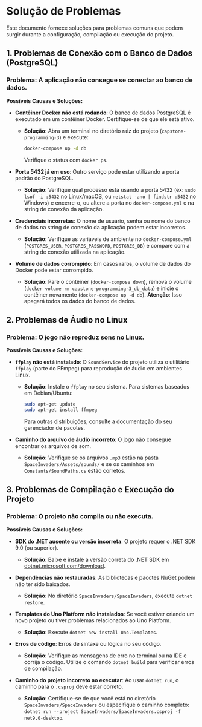 # Solução de Problemas

Este documento fornece soluções para problemas comuns que podem surgir durante a configuração, compilação ou execução do projeto.

## 1. Problemas de Conexão com o Banco de Dados (PostgreSQL)

### Problema: A aplicação não consegue se conectar ao banco de dados.

**Possíveis Causas e Soluções:**

*   **Contêiner Docker não está rodando**: O banco de dados PostgreSQL é executado em um contêiner Docker. Certifique-se de que ele está ativo.
    *   **Solução**: Abra um terminal no diretório raiz do projeto (`capstone-programming-3`) e execute:
        ```bash
        docker-compose up -d db
        ```
        Verifique o status com `docker ps`.

*   **Porta 5432 já em uso**: Outro serviço pode estar utilizando a porta padrão do PostgreSQL.
    *   **Solução**: Verifique qual processo está usando a porta 5432 (ex: `sudo lsof -i :5432` no Linux/macOS, ou `netstat -ano | findstr :5432` no Windows) e encerre-o, ou altere a porta no `docker-compose.yml` e na string de conexão da aplicação.

*   **Credenciais incorretas**: O nome de usuário, senha ou nome do banco de dados na string de conexão da aplicação podem estar incorretos.
    *   **Solução**: Verifique as variáveis de ambiente no `docker-compose.yml` (`POSTGRES_USER`, `POSTGRES_PASSWORD`, `POSTGRES_DB`) e compare com a string de conexão utilizada na aplicação.

*   **Volume de dados corrompido**: Em casos raros, o volume de dados do Docker pode estar corrompido.
    *   **Solução**: Pare o contêiner (`docker-compose down`), remova o volume (`docker volume rm capstone-programming-3_db_data`) e inicie o contêiner novamente (`docker-compose up -d db`). **Atenção**: Isso apagará todos os dados do banco de dados.

## 2. Problemas de Áudio no Linux

### Problema: O jogo não reproduz sons no Linux.

**Possíveis Causas e Soluções:**

*   **`ffplay` não está instalado**: O `SoundService` do projeto utiliza o utilitário `ffplay` (parte do FFmpeg) para reprodução de áudio em ambientes Linux.
    *   **Solução**: Instale o `ffplay` no seu sistema. Para sistemas baseados em Debian/Ubuntu:
        ```bash
        sudo apt-get update
        sudo apt-get install ffmpeg
        ```
        Para outras distribuições, consulte a documentação do seu gerenciador de pacotes.

*   **Caminho do arquivo de áudio incorreto**: O jogo não consegue encontrar os arquivos de som.
    *   **Solução**: Verifique se os arquivos `.mp3` estão na pasta `SpaceInvaders/Assets/sounds/` e se os caminhos em `Constants/SoundPaths.cs` estão corretos.

## 3. Problemas de Compilação e Execução do Projeto

### Problema: O projeto não compila ou não executa.

**Possíveis Causas e Soluções:**

*   **SDK do .NET ausente ou versão incorreta**: O projeto requer o .NET SDK 9.0 (ou superior).
    *   **Solução**: Baixe e instale a versão correta do .NET SDK em [dotnet.microsoft.com/download](https://dotnet.microsoft.com/download).

*   **Dependências não restauradas**: As bibliotecas e pacotes NuGet podem não ter sido baixados.
    *   **Solução**: No diretório `SpaceInvaders/SpaceInvaders`, execute `dotnet restore`.

*   **Templates do Uno Platform não instalados**: Se você estiver criando um novo projeto ou tiver problemas relacionados ao Uno Platform.
    *   **Solução**: Execute `dotnet new install Uno.Templates`.

*   **Erros de código**: Erros de sintaxe ou lógica no seu código.
    *   **Solução**: Verifique as mensagens de erro no terminal ou na IDE e corrija o código. Utilize o comando `dotnet build` para verificar erros de compilação.

*   **Caminho do projeto incorreto ao executar**: Ao usar `dotnet run`, o caminho para o `.csproj` deve estar correto.
    *   **Solução**: Certifique-se de que você está no diretório `SpaceInvaders/SpaceInvaders` ou especifique o caminho completo: `dotnet run --project SpaceInvaders/SpaceInvaders.csproj -f net9.0-desktop`.

